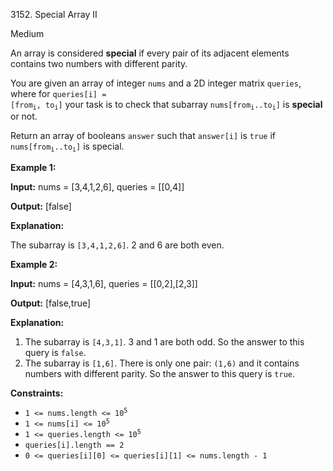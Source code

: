 3152\. Special Array II

Medium

An array is considered **special** if every pair of its adjacent elements contains two numbers with different parity.

You are given an array of integer `nums` and a 2D integer matrix `queries`, where for <code>queries[i] = [from<sub>i</sub>, to<sub>i</sub>]</code> your task is to check that subarray <code>nums[from<sub>i</sub>..to<sub>i</sub>]</code> is **special** or not.

Return an array of booleans `answer` such that `answer[i]` is `true` if <code>nums[from<sub>i</sub>..to<sub>i</sub>]</code> is special.

**Example 1:**

**Input:** nums = [3,4,1,2,6], queries = [[0,4]]

**Output:** [false]

**Explanation:**

The subarray is `[3,4,1,2,6]`. 2 and 6 are both even.

**Example 2:**

**Input:** nums = [4,3,1,6], queries = [[0,2],[2,3]]

**Output:** [false,true]

**Explanation:**

1.  The subarray is `[4,3,1]`. 3 and 1 are both odd. So the answer to this query is `false`.
2.  The subarray is `[1,6]`. There is only one pair: `(1,6)` and it contains numbers with different parity. So the answer to this query is `true`.

**Constraints:**

*   <code>1 <= nums.length <= 10<sup>5</sup></code>
*   <code>1 <= nums[i] <= 10<sup>5</sup></code>
*   <code>1 <= queries.length <= 10<sup>5</sup></code>
*   `queries[i].length == 2`
*   `0 <= queries[i][0] <= queries[i][1] <= nums.length - 1`